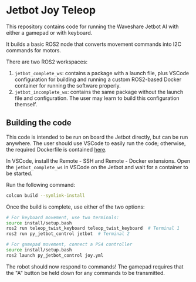 # Jetbot Joy Teleop

This repository contains code for running the Waveshare Jetbot AI with either a gamepad or with keyboard.

It builds a basic ROS2 node that converts movement commands into I2C commands for motors.

There are two ROS2 workspaces:
1. `jetbot_complete_ws`: contains a package with a launch file, plus VSCode configuration for building and running a custom ROS2-based Docker container for running the software properly.
2. `jetbot_incomplete_ws`: contains the same package without the launch file and configuration. The user may learn to build this configuration themself.

## Building the code

This code is intended to be run on board the Jetbot directly, but can be run anywhere. The user should use VSCode to easily run the code; otherwise, the required Dockerfile is contained [here](./jetbot_complete_ws/.devcontainer/Dockerfile).

In VSCode, install the Remote - SSH and Remote - Docker extensions.
Open the `jetbot_complete_ws` in VSCode on the Jetbot and wait for a container to be started.

Run the following command:

```bash
colcon build --symlink-install
```

Once the build is complete, use either of the two options:

```bash
# For keyboard movement, use two terminals:
source install/setup.bash
ros2 run teleop_twist_keyboard teleop_twist_keyboard  # Terminal 1
ros2 run py_jetbot_control jetbot  # Terminal 2

# For gamepad movement, connect a PS4 controller
source install/setup.bash
ros2 launch py_jetbot_control joy.yml
```

The robot should now respond to commands! The gamepad requires that the "A" button be held down for any commands to be transmitted.
